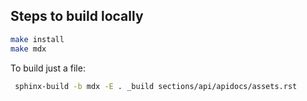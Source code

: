 ## Steps to build locally

```bash
make install
make mdx
```

To build just a file:

```bash
 sphinx-build -b mdx -E . _build sections/api/apidocs/assets.rst
```
